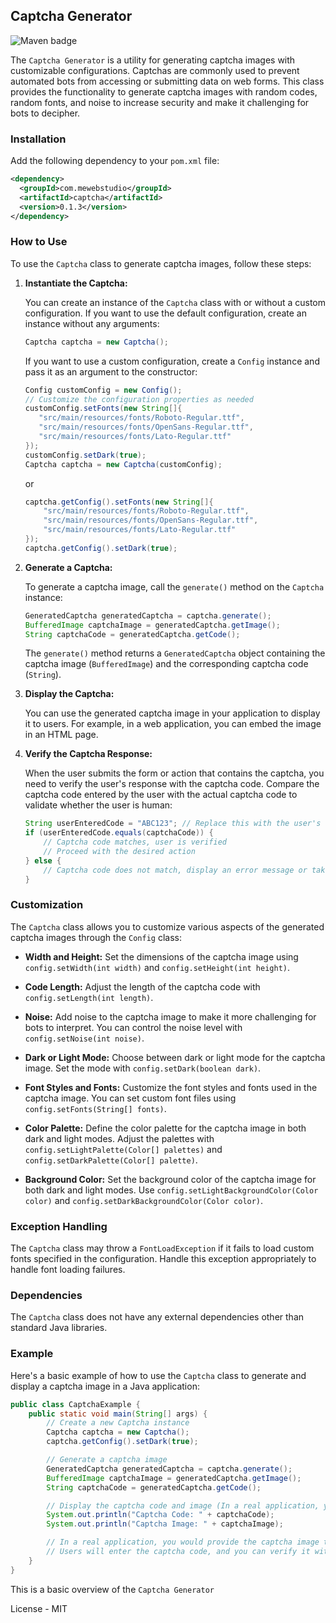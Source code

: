 ## Captcha Generator

![Maven badge](https://maven-badges.herokuapp.com/maven-central/com.mewebstudio/captcha/badge.svg?style=flat)

The `Captcha Generator` is a utility for generating captcha images with customizable configurations. Captchas are commonly used to prevent automated bots from accessing or submitting data on web forms. This class provides the functionality to generate captcha images with random codes, random fonts, and noise to increase security and make it challenging for bots to decipher.

### Installation
Add the following dependency to your `pom.xml` file:
```xml
<dependency>
  <groupId>com.mewebstudio</groupId>
  <artifactId>captcha</artifactId>
  <version>0.1.3</version>
</dependency>
```

### How to Use

To use the `Captcha` class to generate captcha images, follow these steps:

1. **Instantiate the Captcha:**

   You can create an instance of the `Captcha` class with or without a custom configuration. If you want to use the default configuration, create an instance without any arguments:

   ```java
   Captcha captcha = new Captcha();
   ```

   If you want to use a custom configuration, create a `Config` instance and pass it as an argument to the constructor:

   ```java
   Config customConfig = new Config();
   // Customize the configuration properties as needed
   customConfig.setFonts(new String[]{
      "src/main/resources/fonts/Roboto-Regular.ttf",
      "src/main/resources/fonts/OpenSans-Regular.ttf",
      "src/main/resources/fonts/Lato-Regular.ttf"
   });
   customConfig.setDark(true);
   Captcha captcha = new Captcha(customConfig);
   ```

   or

   ```java
   captcha.getConfig().setFonts(new String[]{
       "src/main/resources/fonts/Roboto-Regular.ttf",
       "src/main/resources/fonts/OpenSans-Regular.ttf",
       "src/main/resources/fonts/Lato-Regular.ttf"
   });
   captcha.getConfig().setDark(true);
   ```

2. **Generate a Captcha:**

   To generate a captcha image, call the `generate()` method on the `Captcha` instance:

   ```java
   GeneratedCaptcha generatedCaptcha = captcha.generate();
   BufferedImage captchaImage = generatedCaptcha.getImage();
   String captchaCode = generatedCaptcha.getCode();
   ```

   The `generate()` method returns a `GeneratedCaptcha` object containing the captcha image (`BufferedImage`) and the corresponding captcha code (`String`).

3. **Display the Captcha:**

   You can use the generated captcha image in your application to display it to users. For example, in a web application, you can embed the image in an HTML page.

4. **Verify the Captcha Response:**

   When the user submits the form or action that contains the captcha, you need to verify the user's response with the captcha code. Compare the captcha code entered by the user with the actual captcha code to validate whether the user is human:

   ```java
   String userEnteredCode = "ABC123"; // Replace this with the user's entered captcha code
   if (userEnteredCode.equals(captchaCode)) {
       // Captcha code matches, user is verified
       // Proceed with the desired action
   } else {
       // Captcha code does not match, display an error message or take appropriate action
   }
   ```

### Customization

The `Captcha` class allows you to customize various aspects of the generated captcha images through the `Config` class:

- **Width and Height:** Set the dimensions of the captcha image using `config.setWidth(int width)` and `config.setHeight(int height)`.

- **Code Length:** Adjust the length of the captcha code with `config.setLength(int length)`.

- **Noise:** Add noise to the captcha image to make it more challenging for bots to interpret. You can control the noise level with `config.setNoise(int noise)`.

- **Dark or Light Mode:** Choose between dark or light mode for the captcha image. Set the mode with `config.setDark(boolean dark)`.

- **Font Styles and Fonts:** Customize the font styles and fonts used in the captcha image. You can set custom font files using `config.setFonts(String[] fonts)`.

- **Color Palette:** Define the color palette for the captcha image in both dark and light modes. Adjust the palettes with `config.setLightPalette(Color[] palettes)` and `config.setDarkPalette(Color[] palette)`.

- **Background Color:** Set the background color of the captcha image for both dark and light modes. Use `config.setLightBackgroundColor(Color color)` and `config.setDarkBackgroundColor(Color color)`.

### Exception Handling

The `Captcha` class may throw a `FontLoadException` if it fails to load custom fonts specified in the configuration. Handle this exception appropriately to handle font loading failures.

### Dependencies

The `Captcha` class does not have any external dependencies other than standard Java libraries.

### Example

Here's a basic example of how to use the `Captcha` class to generate and display a captcha image in a Java application:

```java
public class CaptchaExample {
    public static void main(String[] args) {
        // Create a new Captcha instance
        Captcha captcha = new Captcha();
        captcha.getConfig().setDark(true);

        // Generate a captcha image
        GeneratedCaptcha generatedCaptcha = captcha.generate();
        BufferedImage captchaImage = generatedCaptcha.getImage();
        String captchaCode = generatedCaptcha.getCode();

        // Display the captcha code and image (In a real application, you would display the image in a GUI or web page)
        System.out.println("Captcha Code: " + captchaCode);
        System.out.println("Captcha Image: " + captchaImage);

        // In a real application, you would provide the captcha image to users for validation
        // Users will enter the captcha code, and you can verify it with the generated captcha code.
    }
}
```

This is a basic overview of the `Captcha Generator`

License - MIT
